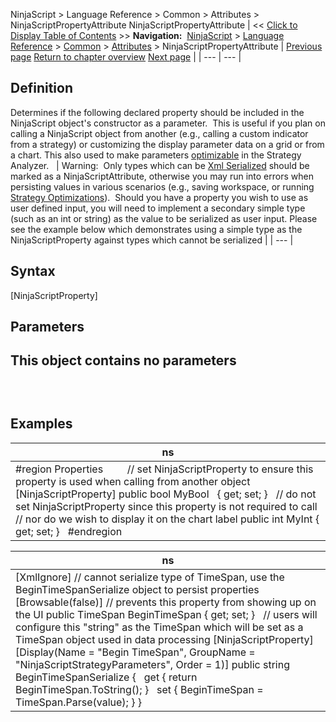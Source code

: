 ﻿
NinjaScript \> Language Reference \> Common \> Attributes \> NinjaScriptPropertyAttribute
NinjaScriptPropertyAttribute
| \<\< [Click to Display Table of Contents](ninjascriptpropertyattribute.md) \>\> **Navigation:**     [NinjaScript](ninjascript.md) \> [Language Reference](language_reference_wip.md) \> [Common](common.md) \> [Attributes](attributes.md) \> NinjaScriptPropertyAttribute | [Previous page](displayattribute.md) [Return to chapter overview](attributes.md) [Next page](rangeattribute.md) |
| --- | --- |
## Definition
Determines if the following declared property should be included in the NinjaScript object's constructor as a parameter.  This is useful if you plan on calling a NinjaScript object from another (e.g., calling a custom indicator from a strategy) or customizing the display parameter data on a grid or from a chart. This also used to make parameters [optimizable](optimize_a_strategy.md) in the Strategy Analyzer.
 
| Warning:  Only types which can be [Xml Serialized](xmlignoreattribute.md) should be marked as a NinjaScriptAttribute, otherwise you may run into errors when persisting values in various scenarios (e.g., saving workspace, or running [Strategy Optimizations](optimize_a_strategy.md)).  Should you have a property you wish to use as user defined input, you will need to implement a secondary simple type (such as an int or string) as the value to be serialized as user input. Please see the example below which demonstrates using a simple type as the NinjaScriptProperty against types which cannot be serialized |
| --- |

## 
## 
## Syntax
\[NinjaScriptProperty]
 
## Parameters
## This object contains no parameters
## 
 
## Examples
| ns |
| --- |
| \#region Properties           // set NinjaScriptProperty to ensure this property is used when calling from another object \[NinjaScriptProperty] public bool MyBool    { get; set; }   // do not set NinjaScriptProperty since this property is not required to call // nor do we wish to display it on the chart label public int MyInt { get; set; }   \#endregion |

| ns |
| --- |
| \[XmlIgnore] // cannot serialize type of TimeSpan, use the BeginTimeSpanSerialize object to persist properties       \[Browsable(false)] // prevents this property from showing up on the UI public TimeSpan BeginTimeSpan { get; set; }   // users will configure this "string" as the TimeSpan which will be set as a TimeSpan object used in data processing \[NinjaScriptProperty] \[Display(Name \= "Begin TimeSpan", GroupName \= "NinjaScriptStrategyParameters", Order \= 1)] public string BeginTimeSpanSerialize {    get { return BeginTimeSpan.ToString(); }    set { BeginTimeSpan \= TimeSpan.Parse(value); } } |
